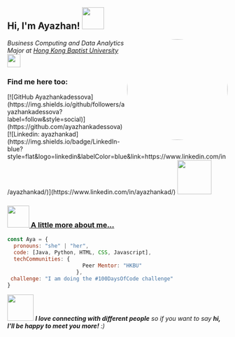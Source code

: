 <!--
**ayazhankadessova/ayazhankadessova** is a ✨ _special_ ✨ repository because its `README.md` (this file) appears on your GitHub profile.

Here are some ideas to get you started:

- 🔭 I’m currently working on ...
- 🌱 I’m currently learning ...
- 👯 I’m looking to collaborate on ...
- 🤔 I’m looking for help with ...
- 💬 Ask me about ...
- 📫 How to reach me: ...
- 😄 Pronouns: ...
- ⚡ Fun fact: ...
-->
<html>
<head>
<link rel="stylesheet" href="https://kit.fontawesome.com/eecf2e68e4.css" crossorigin="anonymous">
</head>
<body>
<h2> Hi, I'm Ayazhan! <img src="https://media.giphy.com/media/SsBGWQvtVJJqCkMXe2/giphy.gif" width="50"></h2>

<img align='right' src="https://media.giphy.com/media/BferOKonYOspm28AiB/giphy.gif" width="230" style="border-radius: 50%;">
<p><em>Business Computing and Data Analytics Major at <a href="https://www.comp.hkbu.edu.hk/v1/">Hong Kong Baptist University</a><img src="https://media.giphy.com/media/fYSnHlufseco8Fh93Z/giphy.gif" width="30"></br></em></p>

<h3>Find me here too:</h3>
[![GitHub Ayazhankadessova](https://img.shields.io/github/followers/ayazhankadessova?label=follow&style=social)](https://github.com/ayazhankadessova)
[![Linkedin: ayazhankad](https://img.shields.io/badge/LinkedIn-blue?style=flat&logo=linkedin&labelColor=blue&link=https://www.linkedin.com/in/ayazhankad/)](https://www.linkedin.com/in/ayazhankad/)
<a href="https://www.youtube.com/channel/UC9SnJoAITiY89RGigVYTw3g"><img src="https://img.shields.io/badge/YouTube-%23FF0000.svg?style=for-the-badge&logo=YouTube&logoColor=white" width="78">


### <img src="https://media.giphy.com/media/dZcsQfCXxIBii4atbm/giphy.gif" width="50"> A little more about me...   

```javascript
const Aya = {
  pronouns: "she" | "her",
  code: [Java, Python, HTML, CSS, Javascript],
  techCommunities: {
                        Peer Mentor: "HKBU"             
                      },
 challenge: "I am doing the #100DaysOfCode challenge"
}
```

<img src="https://media.giphy.com/media/LnQjpWaON8nhr21vNW/giphy.gif" width="60"> <em><b>I love connecting with different people</b> so if you want to say <b>hi, I'll be happy to meet you more!</b> :)</em>

</body>
</html> 

